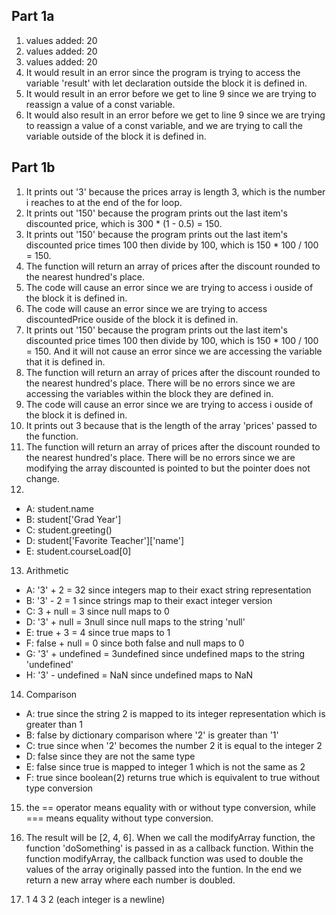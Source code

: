 ## Part 1a

1. values added: 20
2. values added: 20
3. values added: 20
4. It would result in an error since the program is trying to access the variable 'result' with let declaration outside the block it is defined in.
5. It would result in an error before we get to line 9 since we are trying to reassign a value of a const variable.
6. It would also result in an error before we get to line 9 since we are trying to reassign a value of a const variable, and we are trying to call the variable outside of the block it is defined in.

## Part 1b

1. It prints out '3' because the prices array is length 3, which is the number i reaches to at the end of the for loop.
2. It prints out '150' because the program prints out the last item's discounted price, which is 300 * (1 - 0.5) = 150.
3. It prints out '150' because the program prints out the last item's discounted price times 100 then divide by 100, which is 150 * 100 / 100 = 150.
4. The function will return an array of prices after the discount rounded to the nearest hundred's place.
5. The code will cause an error since we are trying to access i ouside of the block it is defined in.
6. The code will cause an error since we are trying to access discountedPrice ouside of the block it is defined in.
7. It prints out '150' because the program prints out the last item's discounted price times 100 then divide by 100, which is 150 * 100 / 100 = 150. And it will not cause an error since we are accessing the variable that it is defined in.
8. The function will return an array of prices after the discount rounded to the nearest hundred's place. There will be no errors since we are accessing the variables within the block they are defined in.
9. The code will cause an error since we are trying to access i ouside of the block it is defined in.
10. It prints out 3 because that is the length of the array 'prices' passed to the function.
11. The function will return an array of prices after the discount rounded to the nearest hundred's place. There will be no errors since we are modifying the array discounted is pointed to but the pointer does not change.
12. 
- A: student.name
- B: student['Grad Year']
- C: student.greeting()
- D: student['Favorite Teacher']['name']
- E: student.courseLoad[0]

13. Arithmetic 
- A: '3' + 2 = 32 since integers map to their exact string representation
- B: '3' - 2 = 1 since strings map to their exact integer version 
- C: 3 + null = 3 since null maps to 0
- D: '3' + null = 3null since null maps to the string 'null'
- E: true + 3 = 4 since true maps to 1
- F: false + null = 0 since both false and null maps to 0
- G: '3' + undefined = 3undefined since undefined maps to the string 'undefined'
- H: '3' - undefined = NaN since undefined maps to NaN

14. Comparison
- A: true since the string 2 is mapped to its integer representation which is greater than 1
- B: false by dictionary comparison where '2' is greater than '1'
- C: true since when '2' becomes the number 2 it is equal to the integer 2
- D: false since they are not the same type
- E: false since true is mapped to integer 1 which is not the same as 2
- F: true since boolean(2) returns true which is equivalent to true without type conversion

15. the == operator means equality with or without type conversion, while === means equality without type conversion.

17. The result will be [2, 4, 6]. When we call the modifyArray function, the function 'doSomething' is passed in as a callback function. Within the function modifyArray, the callback function was used to double the values of the array originally passed into the funtion. In the end we return a new array where each number is doubled.

19. 1 4 3 2 (each integer is a newline)
